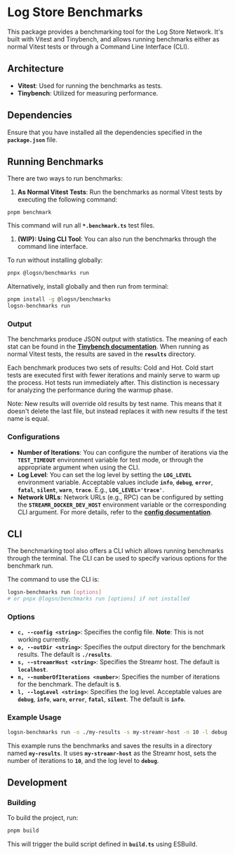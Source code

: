 # **Log Store Benchmarks**

This package provides a benchmarking tool for the Log Store Network. It's built with Vitest and Tinybench, and allows running benchmarks either as normal Vitest tests or through a Command Line Interface (CLI).

## **Architecture**

- **Vitest**: Used for running the benchmarks as tests.
- **Tinybench**: Utilized for measuring performance.

## **Dependencies**

Ensure that you have installed all the dependencies specified in the **`package.json`** file.

## **Running Benchmarks**

There are two ways to run benchmarks:

1. **As Normal Vitest Tests**: Run the benchmarks as normal Vitest tests by executing the following command:

```
pnpm benchmark
```

This command will run all **`*.benchmark.ts`** test files.

1. **(WIP): Using CLI Tool**: You can also run the benchmarks through the command line interface.

To run without installing globally:

```sh
pnpx @logsn/benchmarks run
```

Alternatively, install globally and then run from terminal:

```sh
pnpm install -g @logsn/benchmarks
logsn-benchmarks run
```

### **Output**

The benchmarks produce JSON output with statistics. The meaning of each stat can be found in the **[Tinybench documentation](https://github.com/tinylibs/tinybench#taskresult)**. When running as normal Vitest tests, the results are saved in the **`results`** directory.

Each benchmark produces two sets of results: Cold and Hot. Cold start tests are executed first with fewer iterations and mainly serve to warm up the process. Hot tests run immediately after. This distinction is necessary for analyzing the performance during the warmup phase.

Note: New results will override old results by test name. This means that it doesn't delete the last file, but instead replaces it with new results if the test name is equal.

### **Configurations**

- **Number of Iterations**: You can configure the number of iterations via the **`TEST_TIMEOUT`** environment variable for test mode, or through the appropriate argument when using the CLI.
- **Log Level**: You can set the log level by setting the **`LOG_LEVEL`** environment variable. Acceptable values include **`info`**, **`debug`**, **`error`**, **`fatal`**, **`silent`**, **`warn`**, **`trace`**. E.g., **`LOG_LEVEL='trace'`**.
- **Network URLs**: Network URLs (e.g., RPC) can be configured by setting the **`STREAMR_DOCKER_DEV_HOST`** environment variable or the corresponding CLI argument. For more details, refer to the **[config documentation](https://github.com/usherlabs/streamr-network/blob/main/packages/client/src/ConfigTest.ts)**.

## **CLI**

The benchmarking tool also offers a CLI which allows running benchmarks through the terminal. The CLI can be used to specify various options for the benchmark run.

The command to use the CLI is:

```sh
logsn-benchmarks run [options]
# or pnpx @logsn/benchmarks run [options] if not installed
```

### **Options**

- **`c, --config <string>`**: Specifies the config file. **Note**: This is not working currently.
- **`o, --outDir <string>`**: Specifies the output directory for the benchmark results. The default is **`./results`**.
- **`s, --streamrHost <string>`**: Specifies the Streamr host. The default is **`localhost`**.
- **`n, --numberOfIterations <number>`**: Specifies the number of iterations for the benchmark. The default is **`5`**.
- **`l, --logLevel <string>`**: Specifies the log level. Acceptable values are **`debug`**, **`info`**, **`warn`**, **`error`**, **`fatal`**, **`silent`**. The default is **`info`**.

### **Example Usage**

```sh
logsn-benchmarks run -o ./my-results -s my-streamr-host -n 10 -l debug
```

This example runs the benchmarks and saves the results in a directory named **`my-results`**. It uses **`my-streamr-host`** as the Streamr host, sets the number of iterations to **`10`**, and the log level to **`debug`**.

## **Development**

### **Building**

To build the project, run:

```sh
pnpm build
```

This will trigger the build script defined in **`build.ts`** using ESBuild.
